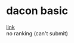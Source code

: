 # dacon basic
[link](https://dacon.io/competitions/official/235874/overview/description)  
no ranking (can't submit)
